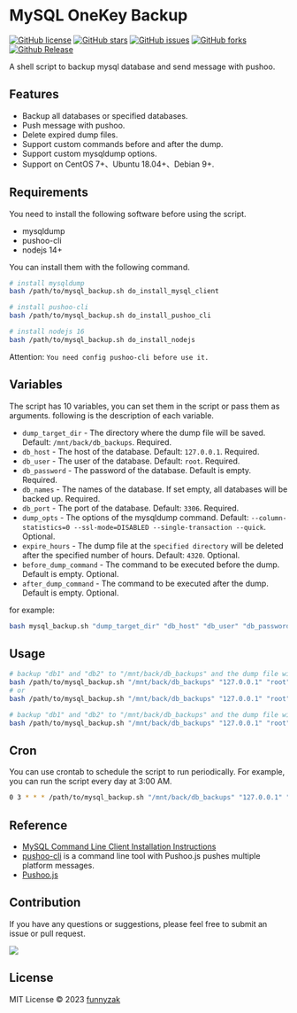 # MySQL OneKey Backup

[![GitHub license](https://img.shields.io/github/license/funnyzak/mysql-onekey-backup)](http://www.apache.org/licenses/LICENSE-2.0)
[![GitHub stars](https://img.shields.io/github/stars/funnyzak/mysql-onekey-backup)](https://github.com/funnyzak/mysql-onkey-backup)
[![GitHub issues](https://img.shields.io/github/issues/funnyzak/mysql-onekey-backup)](https://github.com/funnyzak/mysql-onkey-backup)
[![GitHub forks](https://img.shields.io/github/forks/funnyzak/mysql-onekey-backup)](https://github.com/funnyzak/mysql-onkey-backup)
[![Github Release](https://img.shields.io/github/release/funnyzak/mysql-onekey-backup)](https://github.com/funnyzak/mysql-onkey-backup)

A shell script to backup mysql database and send message with pushoo.

## Features

- Backup all databases or specified databases.
- Push message with pushoo.
- Delete expired dump files.
- Support custom commands before and after the dump.
- Support custom mysqldump options.
- Support on CentOS 7+、Ubuntu 18.04+、Debian 9+.

## Requirements

You need to install the following software before using the script.

- mysqldump
- pushoo-cli
- nodejs 14+

You can install them with the following command.

```bash
# install mysqldump
bash /path/to/mysql_backup.sh do_install_mysql_client

# install pushoo-cli
bash /path/to/mysql_backup.sh do_install_pushoo_cli

# install nodejs 16
bash /path/to/mysql_backup.sh do_install_nodejs
```

Attention: `You need config pushoo-cli before use it.`

## Variables

The script has 10 variables, you can set them in the script or pass them as arguments. following is the description of each variable.

- `dump_target_dir` - The directory where the dump file will be saved. Default: `/mnt/back/db_backups`. Required.
- `db_host` - The host of the database. Default: `127.0.0.1`. Required.
- `db_user` - The user of the database. Default: `root`. Required.
- `db_password` - The password of the database. Default is empty. Required.
- `db_names` - The names of the database. If set empty, all databases will be backed up. Required.
- `db_port` - The port of the database. Default: `3306`. Required.
- `dump_opts` - The options of the mysqldump command. Default: `--column-statistics=0 --ssl-mode=DISABLED --single-transaction --quick`. Optional.
- `expire_hours` - The dump file at the `specified directory` will be deleted after the specified number of hours. Default: `4320`. Optional.
- `before_dump_command` - The command to be executed before the dump. Default is empty. Optional.
- `after_dump_command` - The command to be executed after the dump. Default is empty. Optional.

for example:

```bash
bash mysql_backup.sh "dump_target_dir" "db_host" "db_user" "db_password" "db_names" db_port "dump_opts" expire_hours "before_dump_command" "after_dump_command"
```

## Usage

```bash
# backup "db1" and "db2" to "/mnt/back/db_backups" and the dump file will be deleted after 4320 hours.
bash /path/to/mysql_backup.sh "/mnt/back/db_backups" "127.0.0.1" "root" "examplepassword" "db1 db2" 3306 "--column-statistics=0 --ssl-mode=DISABLED --single-transaction --quick" 4320
# or
bash /path/to/mysql_backup.sh "/mnt/back/db_backups" "127.0.0.1" "root" "examplepassword" "db1 db2"

# backup "db1" and "db2" to "/mnt/back/db_backups" and the dump file will be deleted after 4320 hours. and log to /var/log/db_backup.log
bash /path/to/mysql_backup.sh "/mnt/back/db_backups" "127.0.0.1" "root" "examplepassword" "db1 db2" >> /var/log/db_backup.log 2>&1
```

## Cron

You can use crontab to schedule the script to run periodically. For example, you can run the script every day at 3:00 AM.

```bash
0 3 * * * /path/to/mysql_backup.sh "/mnt/back/db_backups" "127.0.0.1" "root" "examplepassword" "db1 db2" >> /var/log/db_backup.log 2>&1
```

## Reference

- [MySQL Command Line Client Installation Instructions](https://dev.mysql.com/doc/refman/8.0/en/mysql-installation.html)
- [pushoo-cli](https://github.com/funnyzak/pushoo-cli) is a command line tool with Pushoo.js pushes multiple platform messages.
- [Pushoo.js](https://github.com/imaegoo/pushoo)

## Contribution

If you have any questions or suggestions, please feel free to submit an issue or pull request.

<a href="https://github.com/funnyzak/mysql-onekey-backup/graphs/contributors">
  <img src="https://contrib.rocks/image?repo=funnyzak/mysql-onekey-backup" />
</a>

## License

MIT License © 2023 [funnyzak](https://github.com/funnyzak)
